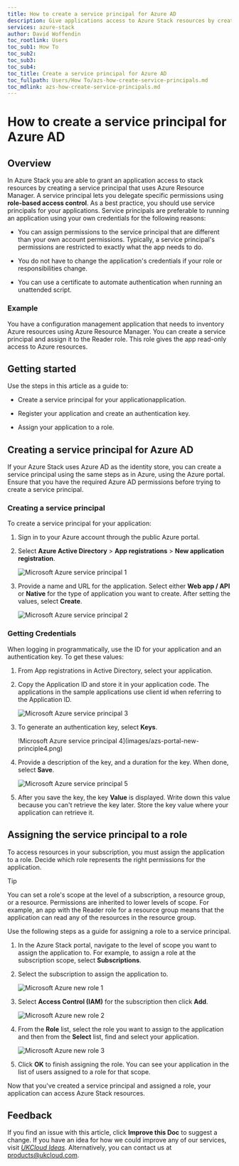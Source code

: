 ```yaml
---
title: How to create a service principal for Azure AD 
description: Give applications access to Azure Stack resources by creating service principals
services: azure-stack
author: David Woffendin
toc_rootlink: Users
toc_sub1: How To
toc_sub2:
toc_sub3:
toc_sub4:
toc_title: Create a service principal for Azure AD 
toc_fullpath: Users/How To/azs-how-create-service-principals.md
toc_mdlink: azs-how-create-service-principals.md
---
```


# How to create a service principal for Azure AD

## Overview

In Azure Stack you are able to grant an application access to stack resources by creating a service principal that uses Azure Resource Manager. A service principal lets you delegate specific permissions using **role-based access control**. As a best practice, you should use service principals for your applications. Service principals are preferable to running an application using your own credentials for the following reasons:

- You can assign permissions to the service principal that are different than your own account permissions. Typically, a service principal's permissions are restricted to exactly what the app needs to do.

- You do not have to change the application's credentials if your role or responsibilities change.

- You can use a certificate to automate authentication when running an unattended script.

### Example

You have a configuration management application that needs to inventory Azure resources using Azure Resource Manager. You can create a service principal and assign it to the Reader role. This role gives the app read-only access to Azure resources.

## Getting started

Use the steps in this article as a guide to:

- Create a service principal for your applicationapplication.

- Register your application and create an authentication key.

- Assign your application to a role.

## Creating a service principal for Azure AD

If your Azure Stack uses Azure AD as the identity store, you can create a service principal using the same steps as in Azure, using the Azure portal. Ensure that you have the required Azure AD permissions before trying to create a service principal.

### Creating a service principal

To create a service principal for your application:

1. Sign in to your Azure account through the public Azure portal.

2. Select **Azure Active Directory** > **App registrations** > **New application registration**.

    ![Microsoft Azure service principal 1](images/azs-portal-new-principle1.png)

3. Provide a name and URL for the application. Select either **Web app / API** or **Native** for the type of application you want to create. After setting the values, select **Create**.

    ![Microsoft Azure service principal 2](images/azs-portal-new-principle2.png)

### Getting Credentials

When logging in programmatically, use the ID for your application and an authentication key. To get these values:

1. From App registrations in Active Directory, select your application.

2. Copy the Application ID and store it in your application code. The applications in the sample applications use client id when referring to the Application ID.

    ![Microsoft Azure service principal 3](images/azs-portal-new-principle3.png)
    
3. To generate an authentication key, select **Keys**.

    !Microsoft Azure service principal 4](images/azs-portal-new-principle4.png)
    
4. Provide a description of the key, and a duration for the key. When done, select **Save**.

    ![Microsoft Azure service principal 5](images/azs-portal-new-principle5.png)
    
5. After you save the key, the key **Value** is displayed. Write down this value because you can't retrieve the key later. Store the key value where your application can retrieve it.

## Assigning the service principal to a role

To access resources in your subscription, you must assign the application to a role. Decide which role represents the right permissions for the application.

 > [!TIP]
 > You can set a role's scope at the level of a subscription, a resource group, or a resource. Permissions are inherited to lower levels of scope. For example, an app with the Reader role for a resource group means that the application can read any of the resources in the resource group.

Use the following steps as a guide for assigning a role to a service principal.

1. In the Azure Stack portal, navigate to the level of scope you want to assign the application to. For example, to assign a role at the subscription scope, select **Subscriptions**.

2. Select the subscription to assign the application to.

    ![Microsoft Azure new role 1](images/azs-portal-new-role1.png)
    
3. Select **Access Control (IAM)** for the subscription then click **Add**.

    ![Microsoft Azure new role 2](images/azs-portal-new-role2.png)
    
4. From the **Role** list, select the role you want to assign to the application and then from the **Select** list, find and select your application.

    ![Microsoft Azure new role 3](images/azs-portal-new-role3.png)
    
5. Click **OK** to finish assigning the role. You can see your application in the list of users assigned to a role for that scope.

Now that you've created a service principal and assigned a role, your application can access Azure Stack resources.

## Feedback

  If you find an issue with this article, click **Improve this Doc** to suggest a change. If you have an idea for how we could improve any of our services, visit [*UKCloud Ideas*](https://ideas.ukcloud.com). Alternatively, you can contact us at <products@ukcloud.com>.
